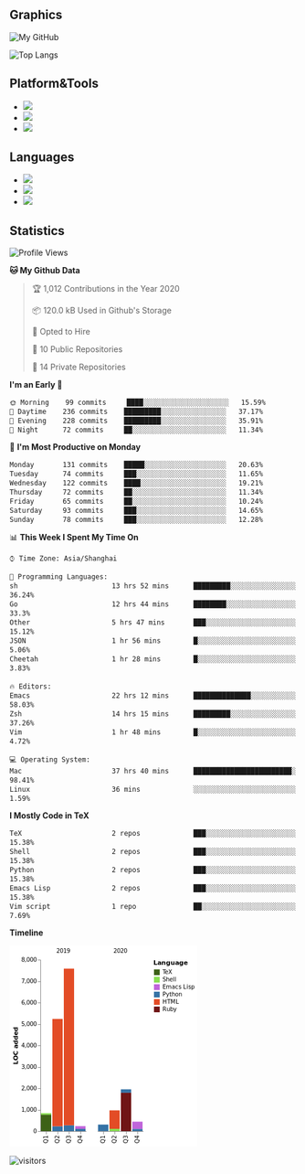 ## Graphics

![My GitHub](https://github-readme-stats.vercel.app/api?username=SteamedFish&count_private=true&show_icons=true&theme=buefy&include_all_commits=false)

![Top Langs](https://github-readme-stats.vercel.app/api/top-langs/?username=SteamedFish&theme=buefy&hide=ruby&count_private=true&show_icons=true&layout=compact)

## Platform&Tools

* [![](https://img.shields.io/badge/ArchLinux--purple?style=flat-square&logo=ArchLinux)](https://www.archlinux.org/)
* [![](https://img.shields.io/badge/Gentoo-testing-purple?style=flat-square&logo=Gentoo)](https://www.gentoo.org/)
* [![](https://img.shields.io/badge/Doom%20Emacs-28-blue?style=flat-square&logo=Gnu%20emacs&logoColor=white)](https://www.gnu.org/software/emacs/)

## Languages

* [![](https://img.shields.io/badge/-Python-3776AB?style=flat-square&logo=python&logoColor=white)](https://www.python.org/)
* [![](https://img.shields.io/badge/-Bash-00ADD8?style=flat-square&logo=Gnu-bash&logoColor=white)](https://www.gnu.org/software/bash/)
* [![](https://img.shields.io/badge/-Go-00ADD8?style=flat-square&logo=go&logoColor=white)](https://golang.org/)

## Statistics

<!--START_SECTION:waka-->
![Profile Views](http://img.shields.io/badge/Profile%20Views-6-blue)

**🐱 My Github Data** 

> 🏆 1,012 Contributions in the Year 2020
 > 
> 📦 120.0 kB Used in Github's Storage 
 > 
> 💼 Opted to Hire
 > 
> 📜 10 Public Repositories 
 > 
> 🔑 14 Private Repositories  
 > 
**I'm an Early 🐤** 

```text
🌞 Morning    99 commits     ████░░░░░░░░░░░░░░░░░░░░░   15.59% 
🌆 Daytime    236 commits    █████████░░░░░░░░░░░░░░░░   37.17% 
🌃 Evening    228 commits    █████████░░░░░░░░░░░░░░░░   35.91% 
🌙 Night      72 commits     ██░░░░░░░░░░░░░░░░░░░░░░░   11.34%

```
📅 **I'm Most Productive on Monday** 

```text
Monday       131 commits    █████░░░░░░░░░░░░░░░░░░░░   20.63% 
Tuesday      74 commits     ███░░░░░░░░░░░░░░░░░░░░░░   11.65% 
Wednesday    122 commits    ████░░░░░░░░░░░░░░░░░░░░░   19.21% 
Thursday     72 commits     ██░░░░░░░░░░░░░░░░░░░░░░░   11.34% 
Friday       65 commits     ██░░░░░░░░░░░░░░░░░░░░░░░   10.24% 
Saturday     93 commits     ███░░░░░░░░░░░░░░░░░░░░░░   14.65% 
Sunday       78 commits     ███░░░░░░░░░░░░░░░░░░░░░░   12.28%

```


📊 **This Week I Spent My Time On** 

```text
⌚︎ Time Zone: Asia/Shanghai

💬 Programming Languages: 
sh                       13 hrs 52 mins      █████████░░░░░░░░░░░░░░░░   36.24% 
Go                       12 hrs 44 mins      ████████░░░░░░░░░░░░░░░░░   33.3% 
Other                    5 hrs 47 mins       ███░░░░░░░░░░░░░░░░░░░░░░   15.12% 
JSON                     1 hr 56 mins        █░░░░░░░░░░░░░░░░░░░░░░░░   5.06% 
Cheetah                  1 hr 28 mins        █░░░░░░░░░░░░░░░░░░░░░░░░   3.83%

🔥 Editors: 
Emacs                    22 hrs 12 mins      ██████████████░░░░░░░░░░░   58.03% 
Zsh                      14 hrs 15 mins      █████████░░░░░░░░░░░░░░░░   37.26% 
Vim                      1 hr 48 mins        █░░░░░░░░░░░░░░░░░░░░░░░░   4.72%

💻 Operating System: 
Mac                      37 hrs 40 mins      ████████████████████████░   98.41% 
Linux                    36 mins             ░░░░░░░░░░░░░░░░░░░░░░░░░   1.59%

```

**I Mostly Code in TeX** 

```text
TeX                      2 repos             ███░░░░░░░░░░░░░░░░░░░░░░   15.38% 
Shell                    2 repos             ███░░░░░░░░░░░░░░░░░░░░░░   15.38% 
Python                   2 repos             ███░░░░░░░░░░░░░░░░░░░░░░   15.38% 
Emacs Lisp               2 repos             ███░░░░░░░░░░░░░░░░░░░░░░   15.38% 
Vim script               1 repo              ██░░░░░░░░░░░░░░░░░░░░░░░   7.69%

```


**Timeline**

![Chart not found](https://raw.githubusercontent.com/SteamedFish/SteamedFish/master/charts/bar_graph.png) 


<!--END_SECTION:waka-->

![visitors](https://visitor-badge.laobi.icu/badge?page_id=SteamedFish.SteamedFish)
